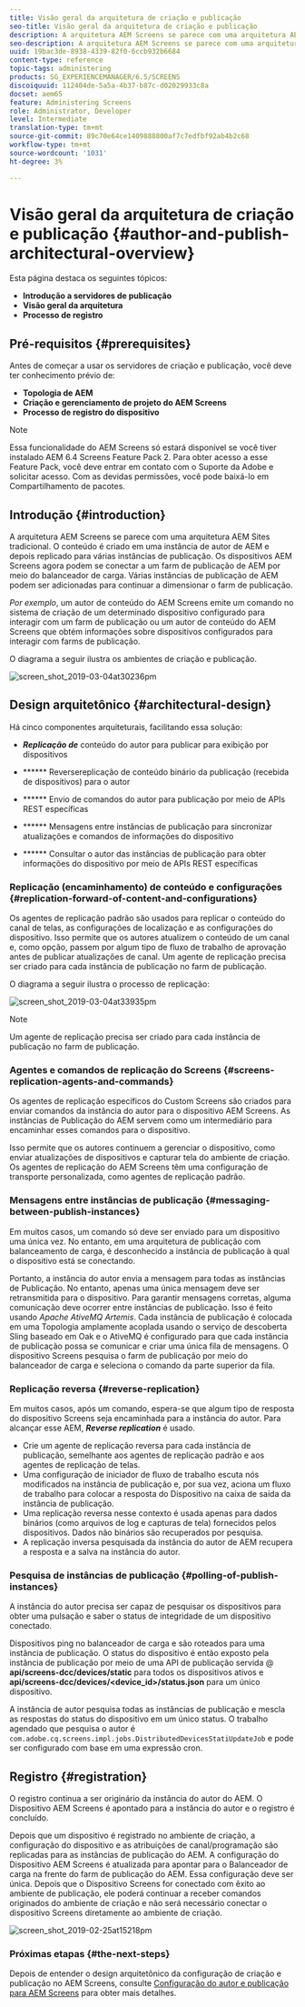```yaml
---
title: Visão geral da arquitetura de criação e publicação
seo-title: Visão geral da arquitetura de criação e publicação
description: A arquitetura AEM Screens se parece com uma arquitetura AEM Sites tradicional. O conteúdo é criado em uma instância de autor de AEM e depois replicado para várias instâncias de publicação. Siga esta página para saber mais sobre a visão geral da arquitetura do autor e da publicação.
seo-description: A arquitetura AEM Screens se parece com uma arquitetura AEM Sites tradicional. O conteúdo é criado em uma instância de autor de AEM e depois replicado para várias instâncias de publicação. Siga esta página para saber mais sobre a visão geral da arquitetura do autor e da publicação.
uuid: 19bac3de-8938-4339-82f0-6ccb932b6684
content-type: reference
topic-tags: administering
products: SG_EXPERIENCEMANAGER/6.5/SCREENS
discoiquuid: 112404de-5a5a-4b37-b87c-d02029933c8a
docset: aem65
feature: Administering Screens
role: Administrator, Developer
level: Intermediate
translation-type: tm+mt
source-git-commit: 89c70e64ce1409888800af7c7edfbf92ab4b2c68
workflow-type: tm+mt
source-wordcount: '1031'
ht-degree: 3%

---
```



# Visão geral da arquitetura de criação e publicação {#author-and-publish-architectural-overview}

Esta página destaca os seguintes tópicos:

* **Introdução a servidores de publicação**
* **Visão geral da arquitetura**
* **Processo de registro**

## Pré-requisitos {#prerequisites}

Antes de começar a usar os servidores de criação e publicação, você deve ter conhecimento prévio de:

* **Topologia de AEM**
* **Criação e gerenciamento de projeto do AEM Screens**
* **Processo de registro do dispositivo**

>[!NOTE]
>
>Essa funcionalidade do AEM Screens só estará disponível se você tiver instalado AEM 6.4 Screens Feature Pack 2. Para obter acesso a esse Feature Pack, você deve entrar em contato com o Suporte da Adobe e solicitar acesso. Com as devidas permissões, você pode baixá-lo em Compartilhamento de pacotes.

## Introdução {#introduction}

A arquitetura AEM Screens se parece com uma arquitetura AEM Sites tradicional. O conteúdo é criado em uma instância de autor de AEM e depois replicado para várias instâncias de publicação. Os dispositivos AEM Screens agora podem se conectar a um farm de publicação de AEM por meio do balanceador de carga. Várias instâncias de publicação de AEM podem ser adicionadas para continuar a dimensionar o farm de publicação.

*Por exemplo*, um autor de conteúdo do AEM Screens emite um comando no sistema de criação de um determinado dispositivo configurado para interagir com um farm de publicação ou um autor de conteúdo do AEM Screens que obtém informações sobre dispositivos configurados para interagir com farms de publicação.

O diagrama a seguir ilustra os ambientes de criação e publicação.

![screen_shot_2019-03-04at30236pm](assets/screen_shot_2019-03-04at30236pm.png)

## Design arquitetônico {#architectural-design}

Há cinco componentes arquiteturais, facilitando essa solução:

* ***Replicação de*** conteúdo do autor para publicar para exibição por dispositivos

* ****** Reversereplicação de conteúdo binário da publicação (recebida de dispositivos) para o autor
* ****** Envio de comandos do autor para publicação por meio de APIs REST específicas
* ****** Mensagens entre instâncias de publicação para sincronizar atualizações e comandos de informações do dispositivo
* ****** Consultar o autor das instâncias de publicação para obter informações do dispositivo por meio de APIs REST específicas

### Replicação (encaminhamento) de conteúdo e configurações {#replication-forward-of-content-and-configurations}

Os agentes de replicação padrão são usados para replicar o conteúdo do canal de telas, as configurações de localização e as configurações do dispositivo. Isso permite que os autores atualizem o conteúdo de um canal e, como opção, passem por algum tipo de fluxo de trabalho de aprovação antes de publicar atualizações de canal. Um agente de replicação precisa ser criado para cada instância de publicação no farm de publicação.

O diagrama a seguir ilustra o processo de replicação:

![screen_shot_2019-03-04at33935pm](assets/screen_shot_2019-03-04at33935pm.png)

>[!NOTE]
>
>Um agente de replicação precisa ser criado para cada instância de publicação no farm de publicação.

### Agentes e comandos de replicação do Screens {#screens-replication-agents-and-commands}

Os agentes de replicação específicos do Custom Screens são criados para enviar comandos da instância do autor para o dispositivo AEM Screens. As instâncias de Publicação do AEM servem como um intermediário para encaminhar esses comandos para o dispositivo.

Isso permite que os autores continuem a gerenciar o dispositivo, como enviar atualizações de dispositivos e capturar tela do ambiente de criação. Os agentes de replicação do AEM Screens têm uma configuração de transporte personalizada, como agentes de replicação padrão.

### Mensagens entre instâncias de publicação {#messaging-between-publish-instances}

Em muitos casos, um comando só deve ser enviado para um dispositivo uma única vez. No entanto, em uma arquitetura de publicação com balanceamento de carga, é desconhecido a instância de publicação à qual o dispositivo está se conectando.

Portanto, a instância do autor envia a mensagem para todas as instâncias de Publicação. No entanto, apenas uma única mensagem deve ser retransmitida para o dispositivo. Para garantir mensagens corretas, alguma comunicação deve ocorrer entre instâncias de publicação. Isso é feito usando *Apache AtiveMQ Artemis*. Cada instância de publicação é colocada em uma Topologia amplamente acoplada usando o serviço de descoberta Sling baseado em Oak e o AtiveMQ é configurado para que cada instância de publicação possa se comunicar e criar uma única fila de mensagens. O dispositivo Screens pesquisa o farm de publicação por meio do balanceador de carga e seleciona o comando da parte superior da fila.

### Replicação reversa {#reverse-replication}

Em muitos casos, após um comando, espera-se que algum tipo de resposta do dispositivo Screens seja encaminhada para a instância do autor. Para alcançar esse AEM, ***Reverse replication*** é usado.

* Crie um agente de replicação reversa para cada instância de publicação, semelhante aos agentes de replicação padrão e aos agentes de replicação de telas.
* Uma configuração de iniciador de fluxo de trabalho escuta nós modificados na instância de publicação e, por sua vez, aciona um fluxo de trabalho para colocar a resposta do Dispositivo na caixa de saída da instância de publicação.
* Uma replicação reversa nesse contexto é usada apenas para dados binários (como arquivos de log e capturas de tela) fornecidos pelos dispositivos. Dados não binários são recuperados por pesquisa.
* A replicação inversa pesquisada da instância do autor de AEM recupera a resposta e a salva na instância do autor.

### Pesquisa de instâncias de publicação {#polling-of-publish-instances}

A instância do autor precisa ser capaz de pesquisar os dispositivos para obter uma pulsação e saber o status de integridade de um dispositivo conectado.

Dispositivos ping no balanceador de carga e são roteados para uma instância de publicação. O status do dispositivo é então exposto pela instância de publicação por meio de uma API de publicação servida @ **api/screens-dcc/devices/static** para todos os dispositivos ativos e **api/screens-dcc/devices/&lt;device_id>/status.json** para um único dispositivo.

A instância de autor pesquisa todas as instâncias de publicação e mescla as respostas do status do dispositivo em um único status. O trabalho agendado que pesquisa o autor é `com.adobe.cq.screens.impl.jobs.DistributedDevicesStatiUpdateJob` e pode ser configurado com base em uma expressão cron.

## Registro {#registration}

O registro continua a ser originário da instância do autor do AEM. O Dispositivo AEM Screens é apontado para a instância do autor e o registro é concluído.

Depois que um dispositivo é registrado no ambiente de criação, a configuração do dispositivo e as atribuições de canal/programação são replicadas para as instâncias de publicação do AEM. A configuração do Dispositivo AEM Screens é atualizada para apontar para o Balanceador de carga na frente do farm de publicação do AEM. Essa configuração deve ser única. Depois que o Dispositivo Screens for conectado com êxito ao ambiente de publicação, ele poderá continuar a receber comandos originados do ambiente de criação e não será necessário conectar o dispositivo Screens diretamente ao ambiente de criação.

![screen_shot_2019-02-25at15218pm](assets/screen_shot_2019-02-25at15218pm.png)

### Próximas etapas {#the-next-steps}

Depois de entender o design arquitetônico da configuração de criação e publicação no AEM Screens, consulte [Configuração do autor e publicação para AEM Screens](author-and-publish.md) para obter mais detalhes.
